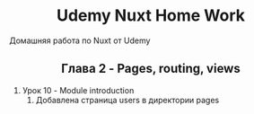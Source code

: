 <h1 align="center">Udemy Nuxt Home Work</h1>

Домашняя работа по Nuxt от Udemy

<h2 align="center">Глава 2 - Pages, routing, views</h2>

1. Урок 10 - Module introduction
   1. Добавлена страница users в директории pages
